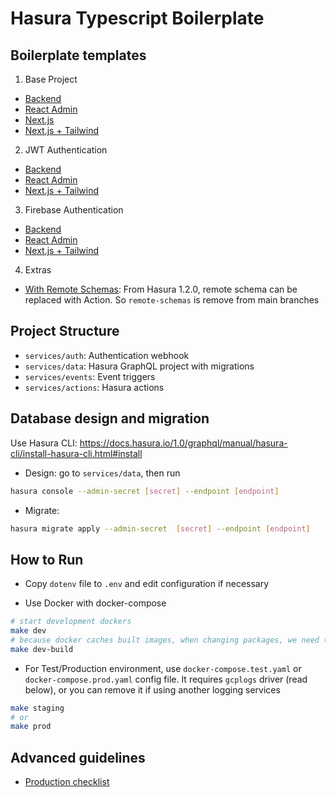 # Hasura Typescript Boilerplate

## Boilerplate templates

1. Base Project
- [Backend](https://github.com/hgiasac/hasura-typescript-boilerplate)
- [React Admin](https://github.com/hgiasac/ra-hasura-typescript-boilerplate)
- [Next.js](https://github.com/hgiasac/hasura-next-ts-boilerplate)
- [Next.js + Tailwind](https://github.com/hgiasac/hasura-next-ts-boilerplate/tree/tailwind)

2. JWT Authentication
- [Backend](https://github.com/hgiasac/hasura-typescript-boilerplate/tree/auth-jwt)
- [React Admin](https://github.com/hgiasac/ra-hasura-typescript-boilerplate/tree/auth-jwt)
- [Next.js + Tailwind](https://github.com/hgiasac/hasura-next-ts-boilerplate/tree/tailwind)

3. Firebase Authentication
- [Backend](https://github.com/hgiasac/hasura-typescript-boilerplate/tree/auth-firebase)
- [React Admin](https://github.com/hgiasac/ra-hasura-typescript-boilerplate/tree/auth-firebase)
- [Next.js + Tailwind](https://github.com/hgiasac/hasura-next-ts-boilerplate/tree/tailwind-firebase)

4. Extras
- [With Remote Schemas](https://github.com/hgiasac/hasura-typescript-boilerplate/tree/remote-schemas): From Hasura 1.2.0, remote schema can be replaced with Action. So `remote-schemas` is remove from main branches 

## Project Structure

- `services/auth`: Authentication webhook
- `services/data`: Hasura GraphQL project with migrations 
- `services/events`: Event triggers 
- `services/actions`: Hasura actions 

## Database design and migration

Use Hasura CLI: https://docs.hasura.io/1.0/graphql/manual/hasura-cli/install-hasura-cli.html#install

- Design: go to `services/data`, then run 

```bash
hasura console --admin-secret [secret] --endpoint [endpoint]
```

- Migrate: 

```bash
hasura migrate apply --admin-secret  [secret] --endpoint [endpoint]
```

## How to Run

- Copy `dotenv` file to `.env` and edit configuration if necessary

- Use Docker with docker-compose

```bash
# start development dockers
make dev
# because docker caches built images, when changing packages, we need to rebuild containers
make dev-build
```

- For Test/Production environment, use `docker-compose.test.yaml` or `docker-compose.prod.yaml` config file. It requires `gcplogs` driver (read below), or you can remove it if using another logging services

```bash
make staging
# or
make prod
```

## Advanced guidelines

- [Production checklist](docs/production-checklist)
